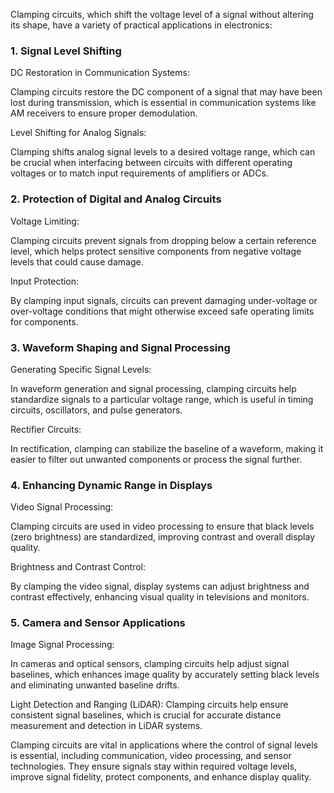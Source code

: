 Clamping circuits, which shift the voltage level of a signal without altering its shape, have a variety of practical applications in electronics:

### 1. Signal Level Shifting

DC Restoration in Communication Systems: 

Clamping circuits restore the DC component of a signal that may have been lost during transmission, which is essential in communication systems like AM receivers to ensure proper demodulation.

Level Shifting for Analog Signals: 

Clamping shifts analog signal levels to a desired voltage range, which can be crucial when interfacing between circuits with different operating voltages or to match input requirements of amplifiers or ADCs.

### 2. Protection of Digital and Analog Circuits

Voltage Limiting: 

Clamping circuits prevent signals from dropping below a certain reference level, which helps protect sensitive components from negative voltage levels that could cause damage.

Input Protection: 

By clamping input signals, circuits can prevent damaging under-voltage or over-voltage conditions that might otherwise exceed safe operating limits for components.

### 3. Waveform Shaping and Signal Processing

Generating Specific Signal Levels: 

In waveform generation and signal processing, clamping circuits help standardize signals to a particular voltage range, which is useful in timing circuits, oscillators, and pulse generators.

Rectifier Circuits: 

In rectification, clamping can stabilize the baseline of a waveform, making it easier to filter out unwanted components or process the signal further.

### 4. Enhancing Dynamic Range in Displays

Video Signal Processing: 

Clamping circuits are used in video processing to ensure that black levels (zero brightness) are standardized, improving contrast and overall display quality.

Brightness and Contrast Control: 

By clamping the video signal, display systems can adjust brightness and contrast effectively, enhancing visual quality in televisions and monitors.

### 5. Camera and Sensor Applications

Image Signal Processing: 

In cameras and optical sensors, clamping circuits help adjust signal baselines, which enhances image quality by accurately setting black levels and eliminating unwanted baseline drifts.

Light Detection and Ranging (LiDAR): Clamping circuits help ensure consistent signal baselines, which is crucial for accurate distance measurement and detection in LiDAR systems.

Clamping circuits are vital in applications where the control of signal levels is essential, including communication, video processing, and sensor technologies. They ensure signals stay within required voltage levels, improve signal fidelity, protect components, and enhance display quality.
